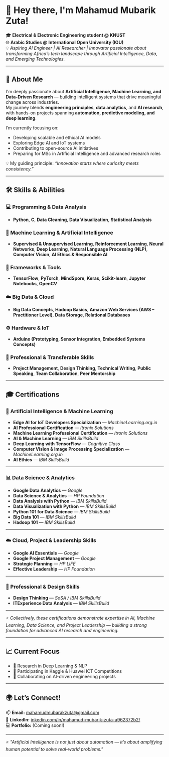 # 👋 Hey there, I'm Mahamud Mubarik Zuta!  

🎓 **Electrical & Electronic Engineering student @ KNUST**  
🌐 **Arabic Studies @ International Open University (IOU)**  
💡 *Aspiring AI Engineer | AI Researcher | Innovator passionate about transforming Africa’s tech landscape through Artificial Intelligence, Data, and Emerging Technologies.*

---

## 🧠 About Me  

I'm deeply passionate about **Artificial Intelligence, Machine Learning, and Data-Driven Research** — building intelligent systems that drive meaningful change across industries.  
My journey blends **engineering principles**, **data analytics**, and **AI research**, with hands-on projects spanning **automation, predictive modeling, and deep learning**.  

I’m currently focusing on:
- Developing scalable and ethical AI models  
- Exploring Edge AI and IoT systems  
- Contributing to open-source AI initiatives  
- Preparing for MSc in Artificial Intelligence and advanced research roles  


💡 My guiding principle: *“Innovation starts where curiosity meets consistency.”*

---

## 🛠️ Skills & Abilities  

### 💻 Programming & Data Analysis  
- **Python**, **C**, **Data Cleaning**, **Data Visualization**, **Statistical Analysis**

### 🤖 Machine Learning & Artificial Intelligence  
- **Supervised & Unsupervised Learning**, **Reinforcement Learning**, **Neural Networks**, **Deep Learning**, **Natural Language Processing (NLP)**, **Computer Vision**, **AI Ethics & Responsible AI**

### 🧰 Frameworks & Tools  
- **TensorFlow**, **PyTorch**, **MindSpore**, **Keras**, **Scikit-learn**, **Jupyter Notebooks**, **OpenCV**

### ☁️ Big Data & Cloud  
- **Big Data Concepts**, **Hadoop Basics**, **Amazon Web Services (AWS – Practitioner Level)**, **Data Storage**, **Relational Databases**

### ⚙️ Hardware & IoT  
- **Arduino (Prototyping, Sensor Integration, Embedded Systems Concepts)**

### 🧠 Professional & Transferable Skills  
- **Project Management**, **Design Thinking**, **Technical Writing**, **Public Speaking**, **Team Collaboration**, **Peer Mentorship**


---

## 🎓 Certifications  

### 🤖 Artificial Intelligence & Machine Learning  
- **Edge AI for IoT Developers Specialization** — *MachineLearning.org.in*  
- **AI Professional Certification** — *Itronix Solutions*  
- **Machine Learning Professional Certification** — *Itronix Solutions*  
- **AI & Machine Learning** — *IBM SkillsBuild*  
- **Deep Learning with TensorFlow** — *Cognitive Class*  
- **Computer Vision & Image Processing Specialization** — *MachineLearning.org.in*  
- **AI Ethics** — *IBM SkillsBuild*  

---

### 📊 Data Science & Analytics  
- **Google Data Analytics** — *Google*  
- **Data Science & Analytics** — *HP Foundation*  
- **Data Analysis with Python** — *IBM SkillsBuild*  
- **Data Visualization with Python** — *IBM SkillsBuild*  
- **Python 101 for Data Science** — *IBM SkillsBuild*  
- **Big Data 101** — *IBM SkillsBuild*  
- **Hadoop 101** — *IBM SkillsBuild*

---

### ☁️ Cloud, Project & Leadership Skills  
- **Google AI Essentials** — *Google*  
- **Google Project Management** — *Google*  
- **Strategic Planning** — *HP LIFE*  
- **Effective Leadership** — *HP Foundation*

---

### 🧠 Professional & Design Skills  
- **Design Thinking** — *SoSA / IBM SkillsBuild*  
- **ITExperience Data Analysis** — *IBM SkillsBuild*  

---

⭐ *Collectively, these certifications demonstrate expertise in AI, Machine Learning, Data Science, and Project Leadership — building a strong foundation for advanced AI research and engineering.*
 

---

## 📈 Current Focus  

- 🤖 Research in Deep Learning & NLP  
- 🧩 Participating in Kaggle & Huawei ICT Competitions  
- 🧪 Collaborating on AI-driven engineering projects  

---

## 🌍 Let’s Connect!  

📫 **Email:** [mahamudmubarakzuta@gmail.com](mailto:mahamudmubarakzuta@gmail.com)  
💼 **LinkedIn:** [inkedin.com/in/mahamud-mubarik-zuta-a962372b2/](https://inkedin.com/in/mahamud-mubarik-zuta-a962372b2/)  
💻 **Portfolio:** (Coming soon!)  

---

⭐ *"Artificial Intelligence is not just about automation — it’s about amplifying human potential to solve real-world problems."*  
